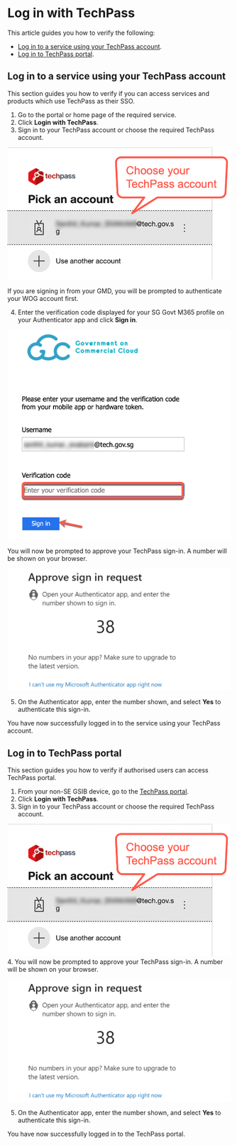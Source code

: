 # Log in with TechPass

This article guides you how to verify the following:
 
 - [Log in to a service using your TechPass account](#log-in-to-a-service-using-your-techpass-account).
 - [Log in to TechPass portal](#log-in-to-techpass-portal).

## Log in to a service using your TechPass account

This section guides you how to verify if you can access services and products which use TechPass as their SSO.

1. Go to the portal or home page of the required service. 
2. Click **Login with TechPass**.
3. Sign in to your TechPass account or choose the required TechPass account.

<kbd>![sign-in](assets/images/access-sgts-services-using-techpass/log-in-with-techpass.png)</kbd>

If you are signing in from your GMD, you will be prompted to authenticate your WOG account first.

4. Enter the verification code displayed for your SG Govt M365 profile on your Authenticator app and click **Sign in**.

<kbd>![verification-po](assets/images/access-sgts-services-using-techpass/verification-code-po.png)</kbd>

You will now be prompted to approve your TechPass sign-in. A number will be shown on your browser.

<kbd>![mfa](assets/images/onboarding/po-non-se/mfa-number-displayed-on-screen.png)</kbd>

5. On the Authenticator app, enter the number shown, and select **Yes** to authenticate this sign-in.

You have now successfully logged in to the service using your TechPass account.

## Log in to TechPass portal

This section guides you how to verify if authorised users can access TechPass portal.

1. From your non-SE GSIB device, go to the [TechPass portal](http://portal.techpass.gov.sg/).
2. Click **Login with TechPass**.
3. Sign in to your TechPass account or choose the required TechPass account.

<kbd>![sign-in](assets/images/access-sgts-services-using-techpass/log-in-with-techpass.png)</kbd>
4. You will now be prompted to approve your TechPass sign-in. A number will be shown on your browser.

<kbd>![mfa](assets/images/onboarding/po-non-se/mfa-number-displayed-on-screen.png)</kbd>

5. On the Authenticator app, enter the number shown, and select **Yes** to authenticate this sign-in.

You have now successfully logged in to the TechPass portal.





